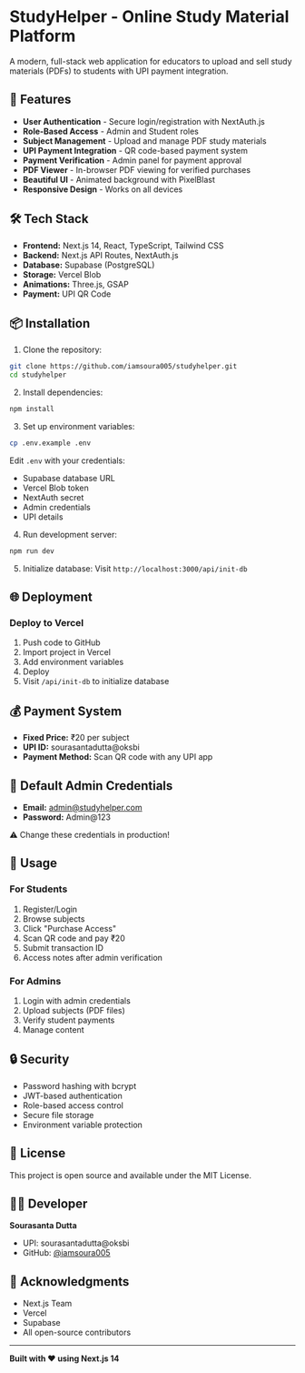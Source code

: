 # StudyHelper - Online Study Material Platform

A modern, full-stack web application for educators to upload and sell study materials (PDFs) to students with UPI payment integration.

## 🚀 Features

- **User Authentication** - Secure login/registration with NextAuth.js
- **Role-Based Access** - Admin and Student roles
- **Subject Management** - Upload and manage PDF study materials
- **UPI Payment Integration** - QR code-based payment system
- **Payment Verification** - Admin panel for payment approval
- **PDF Viewer** - In-browser PDF viewing for verified purchases
- **Beautiful UI** - Animated background with PixelBlast
- **Responsive Design** - Works on all devices

## 🛠️ Tech Stack

- **Frontend:** Next.js 14, React, TypeScript, Tailwind CSS
- **Backend:** Next.js API Routes, NextAuth.js
- **Database:** Supabase (PostgreSQL)
- **Storage:** Vercel Blob
- **Animations:** Three.js, GSAP
- **Payment:** UPI QR Code

## 📦 Installation

1. Clone the repository:
```bash
git clone https://github.com/iamsoura005/studyhelper.git
cd studyhelper
```

2. Install dependencies:
```bash
npm install
```

3. Set up environment variables:
```bash
cp .env.example .env
```

Edit `.env` with your credentials:
- Supabase database URL
- Vercel Blob token
- NextAuth secret
- Admin credentials
- UPI details

4. Run development server:
```bash
npm run dev
```

5. Initialize database:
Visit `http://localhost:3000/api/init-db`

## 🌐 Deployment

### Deploy to Vercel

1. Push code to GitHub
2. Import project in Vercel
3. Add environment variables
4. Deploy
5. Visit `/api/init-db` to initialize database

## 💰 Payment System

- **Fixed Price:** ₹20 per subject
- **UPI ID:** sourasantadutta@oksbi
- **Payment Method:** Scan QR code with any UPI app

## 👤 Default Admin Credentials

- **Email:** admin@studyhelper.com
- **Password:** Admin@123

⚠️ Change these credentials in production!

## 📝 Usage

### For Students
1. Register/Login
2. Browse subjects
3. Click "Purchase Access"
4. Scan QR code and pay ₹20
5. Submit transaction ID
6. Access notes after admin verification

### For Admins
1. Login with admin credentials
2. Upload subjects (PDF files)
3. Verify student payments
4. Manage content

## 🔒 Security

- Password hashing with bcrypt
- JWT-based authentication
- Role-based access control
- Secure file storage
- Environment variable protection

## 📄 License

This project is open source and available under the MIT License.

## 👨‍💻 Developer

**Sourasanta Dutta**
- UPI: sourasantadutta@oksbi
- GitHub: [@iamsoura005](https://github.com/iamsoura005)

## 🙏 Acknowledgments

- Next.js Team
- Vercel
- Supabase
- All open-source contributors

---

**Built with ❤️ using Next.js 14**
